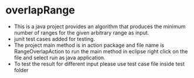 # overlapRange
* This is a java project provides an algorithm that produces the minimum number of ranges for the given arbitrary range as input.
* junit test cases added for testing.
* The project main method is in action package and file name is RangeOverlapAction to run the main method in eclipse right click on the
file and select run as java application.
* To test the result for different input please use test case file inside test folder

 
